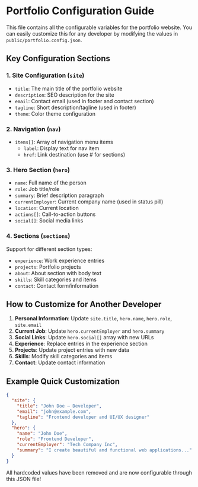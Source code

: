 # Portfolio Configuration Guide

This file contains all the configurable variables for the portfolio website. You can easily customize this for any developer by modifying the values in `public/portfolio.config.json`.

## Key Configuration Sections

### 1. Site Configuration (`site`)
- `title`: The main title of the portfolio website
- `description`: SEO description for the site
- `email`: Contact email (used in footer and contact section)
- `tagline`: Short description/tagline (used in footer)
- `theme`: Color theme configuration

### 2. Navigation (`nav`)
- `items[]`: Array of navigation menu items
  - `label`: Display text for nav item
  - `href`: Link destination (use # for sections)

### 3. Hero Section (`hero`)
- `name`: Full name of the person
- `role`: Job title/role
- `summary`: Brief description paragraph
- `currentEmployer`: Current company name (used in status pill)
- `location`: Current location
- `actions[]`: Call-to-action buttons
- `social[]`: Social media links

### 4. Sections (`sections`)
Support for different section types:
- `experience`: Work experience entries
- `projects`: Portfolio projects
- `about`: About section with body text
- `skills`: Skill categories and items
- `contact`: Contact form/information

## How to Customize for Another Developer

1. **Personal Information**: Update `site.title`, `hero.name`, `hero.role`, `site.email`
2. **Current Job**: Update `hero.currentEmployer` and `hero.summary`
3. **Social Links**: Update `hero.social[]` array with new URLs
4. **Experience**: Replace entries in the experience section
5. **Projects**: Update project entries with new data
6. **Skills**: Modify skill categories and items
7. **Contact**: Update contact information

## Example Quick Customization

```json
{
  "site": {
    "title": "John Doe — Developer",
    "email": "john@example.com",
    "tagline": "Frontend developer and UI/UX designer"
  },
  "hero": {
    "name": "John Doe",
    "role": "Frontend Developer",
    "currentEmployer": "Tech Company Inc",
    "summary": "I create beautiful and functional web applications..."
  }
}
```

All hardcoded values have been removed and are now configurable through this JSON file!
